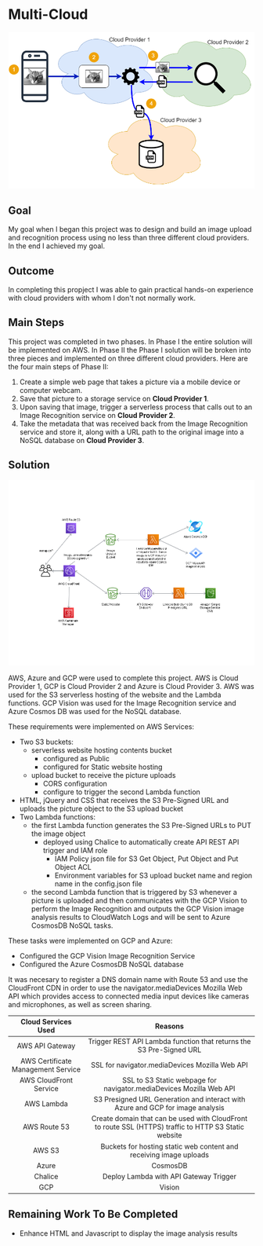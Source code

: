 # Multi-Cloud
![Alt text](images/MultiCloud.png?raw=true "Multi-Cloud Architecture")

Goal
----
My goal when I began this project was to design and build an image upload and recognition process using no less than three different cloud providers.  In the end I achieved my goal.

Outcome
-------
In completing this propject I was able to gain practical hands-on experience with cloud providers with whom I don't not normally work.

Main Steps
----------
This project was completed in two phases.  In Phase I the entire solution will be implemented on AWS.  In Phase II the Phase I solution will be broken into three pieces and implemented on three different cloud providers.  Here are the four main steps of Phase II:

1. Create a simple web page that takes a picture via a mobile device or computer webcam.
2. Save that picture to a storage service on **Cloud Provider 1**.
3. Upon saving that image, trigger a serverless process that calls out to an Image Recognition service on 
**Cloud Provider 2**.
4. Take the metadata that was received back from the Image Recognition service and store it, along with a URL path to the original image into a NoSQL database on **Cloud Provider 3**.

Solution
--------
![Alt text](images/multi-cloud.png?raw=true "Brian's Multi-Cloud Architecture")

AWS, Azure and GCP were used to complete this project.
AWS is Cloud Provider 1, GCP is Cloud Provider 2 and  Azure is Cloud Provider 3.  AWS was used for the S3 serverless hosting of the website and the Lambda functions.  GCP Vision was used for the Image Recognition service and Azure Cosmos DB was used for the NoSQL database.

These requirements were implemented on AWS Services:
* Two S3 buckets:
  * serverless website hosting contents bucket
    * configured as Public
    * configured for Static website hosting
  * upload bucket to receive the picture uploads
    * CORS configuration
    * configure to trigger the second Lambda function
* HTML, jQuery and CSS that receives the S3 Pre-Signed URL and uploads the picture object to the S3 upload bucket
* Two Lambda functions:
  * the first Lambda function generates the S3 Pre-Signed URLs to PUT the image object
    * deployed using Chalice to automatically create API REST API trigger and IAM role
      * IAM Policy json file for S3 Get Object, Put Object and Put Object ACL
      * Environment variables for S3 upload bucket name and region name in the config.json file
  * the second Lambda function that is triggered by S3 whenever a picture is uploaded and then communicates with the GCP Vision to perform the Image Recognition and outputs the GCP Vision image analysis results to CloudWatch Logs and will be sent to Azure CosmosDB NoSQL tasks.
  
These tasks were implemented on GCP and Azure:
* Configured the GCP Vision Image Recognition Service
* Configured the Azure CosmosDB NoSQL database

It was necesary to register a DNS domain name with Route 53 and use the CloudFront CDN in order to use the navigator.mediaDevices Mozilla Web API which provides access to connected media input devices like cameras and microphones, as well as screen sharing.

| Cloud Services Used | Reasons |
| :-----------------: | :-----: |
| AWS API Gateway | Trigger REST API Lambda function that returns the S3 Pre-Signed URL |
| AWS Certificate Management Service | SSL for navigator.mediaDevices Mozilla Web API |
| AWS CloudFront Service | SSL to S3 Static webpage for navigator.mediaDevices Mozilla Web API | 
| AWS Lambda | S3 Presigned URL Generation and interact with Azure and GCP for image analysis |
| AWS Route 53 | Create domain that can be used with CloudFront to route SSL (HTTPS) traffic to HTTP S3 Static website |
| AWS S3 | Buckets for hosting static web content and receiving image uploads |
| Azure | CosmosDB |
| Chalice | Deploy Lambda with API Gateway Trigger |
| GCP | Vision |

Remaining Work To Be Completed
------------------------------
* Enhance HTML and Javascript to display the image analysis results

